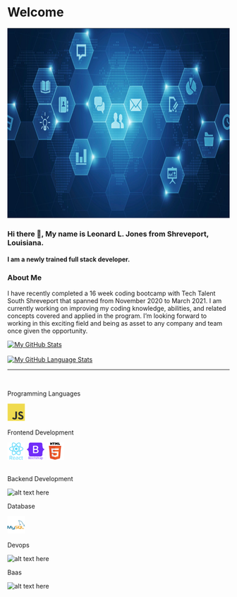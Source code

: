 
<div class="header">
  <h1>Welcome</h1>
 <img src="https://github.com/LLJ3288/LLJ3288/blob/main/techfour.PNG" width="1200" height="430" title="Title of image" alt="alt text here"/> 
 </div>
 
###  Hi there 👋, My name is Leonard L. Jones from Shreveport, Louisiana. 
 #### I am a newly trained full stack developer.
  ### About Me
  
I have recently completed a 16 week coding bootcamp with Tech Talent South Shreveport that spanned from November 2020 to March 2021. I am currently working on improving my coding knowledge, abilities, and related concepts covered and applied in the program. I’m looking forward to working in this exciting field and being as asset to any company and team once given the opportunity. 


[![My GitHub Stats](https://github-readme-stats.vercel.app/api/?username=LLJ3288&count_private=true&theme=tokyonight&showicons=true)]()
<br>
<br>
[![My GitHub Language Stats](https://github-readme-stats.vercel.app/api/top-langs/?username=LLJ3288&langs_count=5&theme=tokyonight)]()

<hr>
<br>
<p>Programming Languages</p>
  <img src="https://raw.githubusercontent.com/devicons/devicon/master/icons/javascript/javascript-original.svg" width="40" height="40" title="Title of image" alt="alt text here"/> 
<p>Frontend Development</p> 
<div>
<img src="https://raw.githubusercontent.com/devicons/devicon/master/icons/react/react-original-wordmark.svg" width="40" height="40" title="Title of image" alt="alt text here"/>
 <img src="https://raw.githubusercontent.com/devicons/devicon/master/icons/bootstrap/bootstrap-plain-wordmark.svg" width="40" height="40" title="Title of image" alt="alt text here"/>
 <img src="https://raw.githubusercontent.com/devicons/devicon/master/icons/html5/html5-original-wordmark.svg" width="40" height="40" title="Title of image" alt="alt text here"/> 
</div>
<br>
<p>Backend Development</p>  
<div>
 <img src="https://www.vectorlogo.zone/logos/springio/springio-icon.svg" width="40" height="40" title="Title of image" alt="alt text here"/> 
</div>
<p>Database</p>
 <img src="https://raw.githubusercontent.com/devicons/devicon/master/icons/mysql/mysql-original-wordmark.svg" width="40" height="40" title="Title of image" alt="alt text here"/> 
<p>Devops</p>
 <img src="https://www.vectorlogo.zone/logos/jenkins/jenkins-icon.svg" width="40" height="40" title="Title of image" alt="alt text here"/> 
<p>Baas</p>
 <img src="https://www.vectorlogo.zone/logos/heroku/heroku-icon.svg" width="40" height="40" title="Title of image" alt="alt text here"/> 
 
<!--
**LLJ3288/LLJ3288** is a ✨ _special_ ✨ repository because its `README.md` (this file) appears on your GitHub profile.
<br>
<br>
<p>Project Clips</p>
 <img src="https://github.com/LLJ3288/LLJ3288/blob/main/ghtwo.PNG" width="40" height="40" title="Title of image" alt="alt text here"/> 
<div class="header">
  <h1>Header</h1>
</div>















 


























